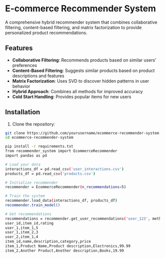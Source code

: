 
# E-commerce Recommender System

A comprehensive hybrid recommender system that combines collaborative filtering, content-based filtering, and matrix factorization to provide personalized product recommendations.

## Features

- **Collaborative Filtering**: Recommends products based on similar users' preferences
- **Content-Based Filtering**: Suggests similar products based on product descriptions and features
- **Matrix Factorization**: Uses SVD to discover hidden patterns in user behavior
- **Hybrid Approach**: Combines all methods for improved accuracy
- **Cold Start Handling**: Provides popular items for new users

## Installation

1. Clone the repository:
```bash
git clone https://github.com/yourusername/ecommerce-recommender-system.git
cd ecommerce-recommender-system

pip install -r requirements.txt
from recommender_system import EcommerceRecommender
import pandas as pd

# Load your data
interactions_df = pd.read_csv('user_interactions.csv')
products_df = pd.read_csv('products.csv')

# Initialize recommender
recommender = EcommerceRecommender(n_recommendations=5)

# Train the system
recommender.load_data(interactions_df, products_df)
recommender.train_model()

# Get recommendations
recommendations = recommender.get_user_recommendations('user_123', method='hybrid')
user_id,item_id,rating
user_1,item_1,5
user_1,item_2,3
user_2,item_1,4
item_id,name,description,category,price
item_1,Product Name,Product description,Electronics,99.99
item_2,Another Product,Another description,Books,19.99
